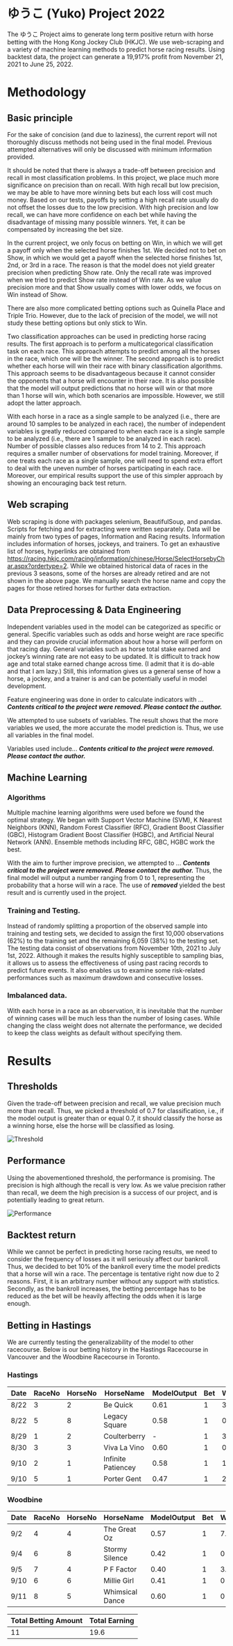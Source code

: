 # ゆうこ (Yuko) Project 2022
	
The ゆうこ Project aims to generate long term positive return with horse betting with the Hong Kong Jockey Club (HKJC). We use web-scraping and a variety of machine learning methods to predict horse racing results. Using backtest data, the project can generate a 19,917% profit from November 21, 2021 to June 25, 2022.
    
# Methodology

## Basic principle
For the sake of concision (and due to laziness), the current report will not thoroughly discuss methods not being used in the final model. Previous attempted alternatives will only be discussed with minimum information provided.

It should be noted that there is always a trade-off between precision and recall in most classification problems. In this project, we place much more significance on precision than on recall. With high recall but low precision, we may be able to have more winning bets but each loss will cost much money. Based on our tests, payoffs by setting a high recall rate usually do not offset the losses due to the low precision. With high precision and low recall, we can have more confidence on each bet while having the disadvantage of missing many possible winners. Yet, it can be compensated by increasing the bet size.

In the current project, we only focus on betting on Win, in which we will get a payoff only when the selected horse finishes 1st. We decided not to bet on Show, in which we would get a payoff when the selected horse finishes 1st, 2nd, or 3rd in a race. The reason is that the model does not yield greater precision when predicting Show rate. Only the recall rate was improved when we tried to predict Show rate instead of Win rate. As we value precision more and that Show usually comes with lower odds, we focus on Win instead of Show.

There are also more complicated betting options such as Quinella Place and Triple Trio. However, due to the lack of precision of the model, we will not study these betting options but only stick to Win.

Two classification approaches can be used in predicting horse racing results. The first approach is to perform a multicategorical classification task on each race. This approach attempts to predict among all the horses in the race, which one will be the winner. The second approach  is to predict whether each horse will win their race with binary classification algorithms. This approach seems to be disadvantageous because it cannot consider the opponents that a horse will encounter in their race. It is also possible that the model will output predictions that no horse will win or that more than 1 horse will win, which both scenarios are impossible. However, we still adopt the latter approach.

With each horse in a race as a single sample to be analyzed (i.e., there are around 10 samples to be analyzed in each race), the number of independent variables is greatly reduced compared to when each race is a single sample to be analyzed (i.e., there are 1 sample to be analyzed in each race). Number of possible classes also reduces from 14 to 2. This approach requires a smaller number of observations for model training. Moreover, if one treats each race as a single sample, one will need to spend extra effort to deal with the uneven number of horses participating in each race. Moreover, our empirical results support the use of this simpler approach by showing an encouraging back test return.

## Web scraping

Web scraping is done with packages selenium, BeautifulSoup, and pandas. Scripts for fetching and for extracting were written separately. Data will be mainly from two types of pages, Information and Racing results. Information includes information of horses, jockeys, and trainers. To get an exhaustive list of horses, hyperlinks are obtained from https://racing.hkjc.com/racing/information/chinese/Horse/SelectHorsebyChar.aspx?ordertype=2. While we obtained historical data of races in the previous 3 seasons, some of the horses are already retired and are not shown in the above page. We manually search the horse name and copy the pages for those retired horses for further data extraction.

## Data Preprocessing & Data Engineering

Independent variables used in the model can be categorized as specific or general. Specific variables such as odds and horse weight are race specific and they can provide crucial information about how a horse will perform on that racing day. General variables such as horse total stake earned and jockey’s winning rate are not easy to be updated. It is difficult to track how age and total stake earned change across time. (I admit that it is do-able and that I am lazy.) Still, this information gives us a general sense of how a horse, a jockey, and a trainer is and can be potentially useful in model development.

Feature engineering was done in order to calculate indicators with ... ***Contents critical to the project were removed. Please contact the author.***

We attempted to use subsets of variables. The result shows that the more variables we used, the more accurate the model prediction is. Thus, we use all variables in the final model.

Variables used include... ***Contents critical to the project were removed. Please contact the author.***

## Machine Learning

### Algorithms

Multiple machine learning algorithms were used before we found the optimal strategy. We began with Support Vector Machine (SVM), K Nearest Neighbors (KNN), Random Forest Classifier (RFC), Gradient Boost Classifier (GBC), Histogram Gradient Boost Classifier (HGBC), and Artificial Neural Network (ANN). Ensemble methods including RFC, GBC, HGBC work the best.

With the aim to further improve precision, we attempted to ... ***Contents critical to the project were removed. Please contact the author.*** Thus, the final model will output a number ranging from 0 to 1, representing the probability that a horse will win a race. The use of ***removed*** yielded the best result and is currently used in the project.

### Training and Testing.

Instead of randomly splitting a proportion of the observed sample into training and testing sets, we decided to assign the first 10,000 observations (62%) to the training set and the remaining 6,059 (38%) to the testing set. The testing data consist of observations from November 10th, 2021 to July 1st, 2022. Although it makes the results highly susceptible to sampling bias, it allows us to assess the effectiveness of using past racing records to predict future events. It also enables us to examine some risk-related performances such as maximum drawdown and consecutive losses.

### Imbalanced data.

With each horse in a race as an observation, it is inevitable that the number of winning cases will be much less than the number of losing cases. While changing the class weight does not alternate the performance, we decided to keep the class weights as default without specifying them.

# Results

## Thresholds

Given the trade-off between precision and recall, we value precision much more than recall. Thus, we picked a threshold of 0.7 for classification, i.e., if the model output is greater than or equal 0.7, it should classify the horse as a winning horse, else the horse will be classified as losing.

![Threshold](https://github.com/morrismanfung/yukoproject2022/blob/main/image/precision-recall_20220808.png)

## Performance

Using the abovementioned threshold, the performance is promising. The precision is high although the recall is very low. As we value precision rather than recall, we deem the high precision is a success of our project, and is potentially leading to great return.

![Performance](https://github.com/morrismanfung/yukoproject2022/blob/main/image/classification_report_20220808.png)
## Backtest return

While we cannot be perfect in predicting horse racing results, we need to consider the frequency of losses as it will seriously affect our bankroll. Thus, we decided to bet 10% of the bankroll every time the model predicts that a horse will win a race. The percentage is tentative right now due to 2 reasons. First, it is an arbitrary number without any support with statistics. Secondly, as the bankroll increases, the betting percentage has to be reduced as the bet will be heavily affecting the odds when it is large enough.

## Betting in Hastings

We are currently testing the generalizability of the model to other racecourse. Below is our betting history in the Hastings Racecourse in Vancouver and the Woodbine Racecourse in Toronto.

### Hastings
| Date | RaceNo | HorseNo | HorseName | ModelOutput | Bet | Win | Acc. |
| ---- |--------|--------|------------|-------------|-----|-----|------|
|8/22  |3       |2       |Be Quick    |0.61         |1    |3.2  |3.2   |
|8/22  |5       |8       |Legacy Square|0.58        |1   |0    |2.2   |
|8/29  |1       |2       |Coulterberry|-            |1   |3.9  |5.1   |
|8/30  |3       |3       |Viva La Vino|0.60         |1    |0    |5.1   |
|9/10  |2       |1       |Infinite Patiencey|0.58   |1   |1.1  |6.2   |
|9/10  |5       |1       |Porter Gent|0.47          |1    |2   |8.2   |


### Woodbine
| Date | RaceNo | HorseNo | HorseName | ModelOutput | Bet | Win | Acc. |
| ---- |--------|--------|------------|-------------|-----|-----|------|
|9/2   |4       |4       |The Great Oz|0.57         |1    |7.5  |7.5   |
|9/4   |6       |8       |Stormy Silence|0.42       |1    |0    |7.5   |
|9/5   |7       |4       |P F Factor  |0.40         |1    |3.9  |11.4  |
|9/10  |6       |6       |Millie Girl |0.41         |1    |0    |11.4   |
|9/11  |8       |5       |Whimsical Dance|0.60      |1    |0    |11.4

| Total Betting Amount | Total Earning |
| -------------------- | ------------- |
|11                    |19.6           |
